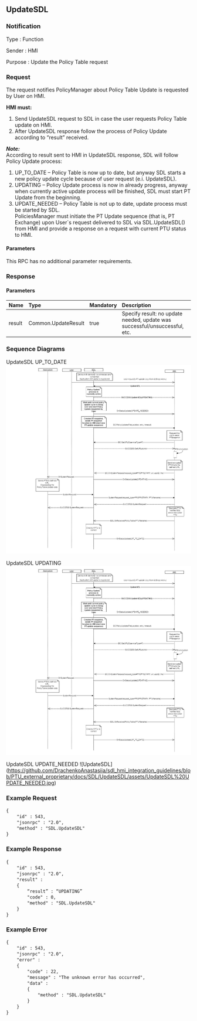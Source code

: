 ## UpdateSDL

### Notification

Type : Function

Sender : HMI

Purpose : Update the Policy Table request


### Request
The request notifies PolicyManager about Policy Table Update is requested by User on HMI.

**HMI must:**   
1)	Send UpdateSDL request to SDL in case the user requests Policy Table update on HMI.   
2)	After UpdateSDL response follow the process of Policy Update according to “result” received.

_**Note:**_   
According to result sent to HMI in UpdateSDL response, SDL will follow Policy Update process:   
1) UP_TO_DATE – Policy Table is now up to date, but anyway SDL starts a new policy update cycle because of user request (e.i. UpdateSDL).   
2) UPDATING – Policy Update process is now in already progress, anyway when currently active update process will be finished, SDL must start PT Update from the beginning.   
3) UPDATE_NEEDED – Policy Table is not up to date, update process must be started by SDL.   
PoliciesManager must initiate the PT Update sequence (that is, PT Exchange) upon User\`s request delivered to SDL via SDL.UpdateSDL() from HMI and provide a response on a request with current PTU status to HMI.

#### Parameters
This RPC has no additional parameter requirements.

### Response

#### Parameters

|Name|Type|Mandatory|Description|
|:---|:---|:--------|:---------|
|result|Common.UpdateResult|true|Specify result: no update needed, update was successful/unsuccessful, etc.|

[Common.UpdateResult]: https://github.com/smartdevicelink/sdl_hmi_integration_guidelines/blob/develop/docs/Common/Enums/index.md#updateresult

### Sequence Diagrams

UpdateSDL UP_TO_DATE
![UpdateSDL](https://github.com/DrachenkoAnastasiia/sdl_hmi_integration_guidelines/blob/PTU_external_proprietary/docs/SDL/UpdateSDL/assets/UpdateSDL%20UPDATING.jpg)

UpdateSDL UPDATING
![UpdateSDL](https://github.com/DrachenkoAnastasiia/sdl_hmi_integration_guidelines/blob/PTU_external_proprietary/docs/SDL/UpdateSDL/assets/UpdateSDL%20UPDATING.jpg)

UpdateSDL UPDATE_NEEDED
![UpdateSDL] (https://github.com/DrachenkoAnastasiia/sdl_hmi_integration_guidelines/blob/PTU_external_proprietary/docs/SDL/UpdateSDL/assets/UpdateSDL%20UPDATE_NEEDED.jpg)



### Example Request

```
{
	"id" : 543,
	"jsonrpc" : "2.0",
	"method" : "SDL.UpdateSDL"
}
```

### Example Response

```
{
	"id" : 543,
	"jsonrpc" : "2.0",
	"result" : 
	{
		“result” : “UPDATING”
		"code" : 0,
		"method" : "SDL.UpdateSDL"
	}
}
```

### Example Error

```
{
	"id" : 543,
	"jsonrpc" : "2.0",
	"error" : 
	{
		"code" : 22,
		"message" : "The unknown error has occurred",
		"data" : 
		{
			"method" : "SDL.UpdateSDL"
		}
	}
}
```
